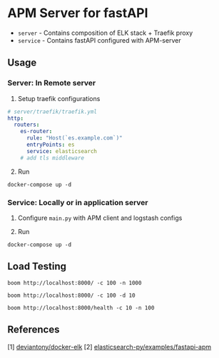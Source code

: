 # APM Server for fastAPI

* `server` - Contains composition of ELK stack + Traefik proxy
* `service` - Contains fastAPI configured with APM-server

## Usage

### Server: In Remote server

1. Setup traefik configurations

```yml
# server/traefik/traefik.yml
http:
  routers:
    es-router:
      rule: "Host(`es.example.com`)"
      entryPoints: es
      service: elasticsearch
    # add tls middleware
```

2. Run 

```shell
docker-compose up -d
```

### Service: Locally or in application server

1. Configure `main.py` with APM client and logstash configs

2. Run 

```
docker-compose up -d
```

## Load Testing

```shell
boom http://localhost:8000/ -c 100 -n 1000

boom http://localhost:8000/ -c 100 -d 10   

boom http://localhost:8000/health -c 10 -n 100 
```


## References

[1] [deviantony/docker-elk](https://github.com/deviantony/docker-elk)
[2] [elasticsearch-py/examples/fastapi-apm](https://github.com/elastic/elasticsearch-py/tree/master/examples/fastapi-apm)